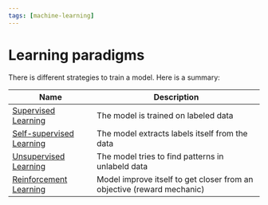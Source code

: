 ```yaml
---
tags: [machine-learning]
---
```


# Learning paradigms

There is different strategies to train a model. Here is a summary:


| Name                                                                                               | Description                                                            |
| -------------------------------------------------------------------------------------------------- | ---------------------------------------------------------------------- |
| [Supervised Learning](/engineering/machine-learning/learning-paradigms/supervised-learning.md)     | The model is trained on labeled data                                   |
| [Self-supervised Learning](/engineering/machine-learning/learning-paradigms/self-supervised.md)    | The model extracts labels itself from the data                         |
| [Unsupervised Learning](/engineering/machine-learning/learning-paradigms/unsupervised-learning.md) | The model tries to find patterns in unlabeld data                      |
| [Reinforcement Learning](/engineering/machine-learning/learning-paradigms/reinforment-learning.md) | Model improve itself to get closer from an objective (reward mechanic) |

